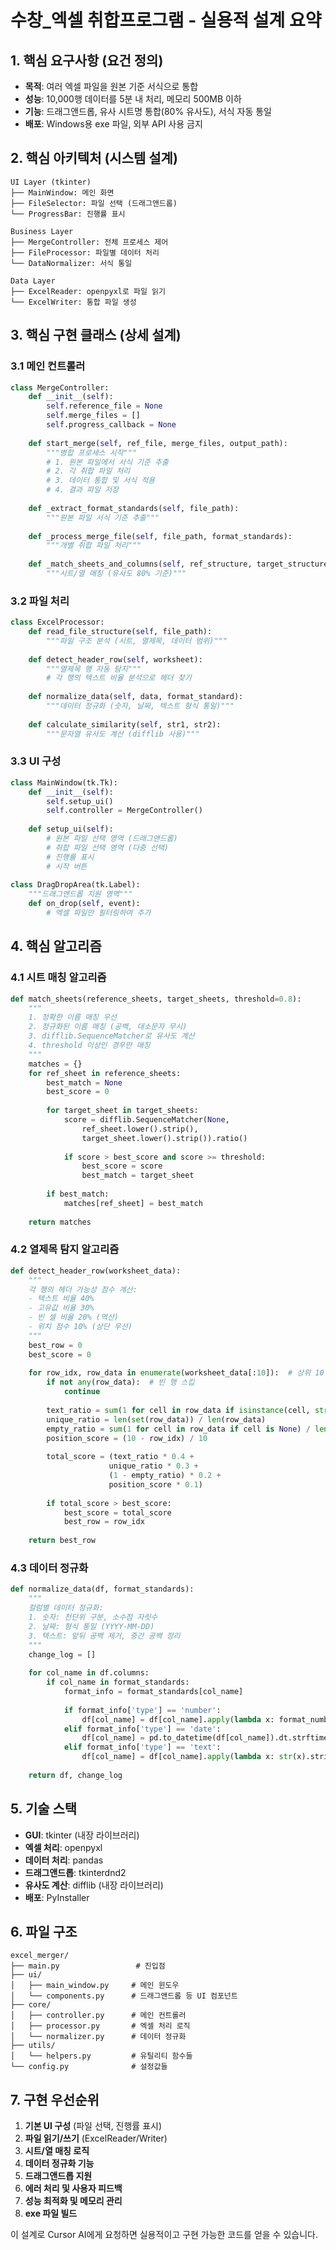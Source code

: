 # 수창_엑셀 취합프로그램 - 실용적 설계 요약

## 1. 핵심 요구사항 (요건 정의)
- **목적**: 여러 엑셀 파일을 원본 기준 서식으로 통합
- **성능**: 10,000행 데이터를 5분 내 처리, 메모리 500MB 이하
- **기능**: 드래그앤드롭, 유사 시트명 통합(80% 유사도), 서식 자동 통일
- **배포**: Windows용 exe 파일, 외부 API 사용 금지

## 2. 핵심 아키텍처 (시스템 설계)
```
UI Layer (tkinter)
├── MainWindow: 메인 화면
├── FileSelector: 파일 선택 (드래그앤드롭)
└── ProgressBar: 진행률 표시

Business Layer
├── MergeController: 전체 프로세스 제어
├── FileProcessor: 파일별 데이터 처리
└── DataNormalizer: 서식 통일

Data Layer
├── ExcelReader: openpyxl로 파일 읽기
└── ExcelWriter: 통합 파일 생성
```

## 3. 핵심 구현 클래스 (상세 설계)

### 3.1 메인 컨트롤러
```python
class MergeController:
    def __init__(self):
        self.reference_file = None
        self.merge_files = []
        self.progress_callback = None
        
    def start_merge(self, ref_file, merge_files, output_path):
        """병합 프로세스 시작"""
        # 1. 원본 파일에서 서식 기준 추출
        # 2. 각 취합 파일 처리
        # 3. 데이터 통합 및 서식 적용
        # 4. 결과 파일 저장
        
    def _extract_format_standards(self, file_path):
        """원본 파일 서식 기준 추출"""
        
    def _process_merge_file(self, file_path, format_standards):
        """개별 취합 파일 처리"""
        
    def _match_sheets_and_columns(self, ref_structure, target_structure):
        """시트/열 매칭 (유사도 80% 기준)"""
```

### 3.2 파일 처리
```python
class ExcelProcessor:
    def read_file_structure(self, file_path):
        """파일 구조 분석 (시트, 열제목, 데이터 범위)"""
        
    def detect_header_row(self, worksheet):
        """열제목 행 자동 탐지"""
        # 각 행의 텍스트 비율 분석으로 헤더 찾기
        
    def normalize_data(self, data, format_standard):
        """데이터 정규화 (숫자, 날짜, 텍스트 형식 통일)"""
        
    def calculate_similarity(self, str1, str2):
        """문자열 유사도 계산 (difflib 사용)"""
```

### 3.3 UI 구성
```python
class MainWindow(tk.Tk):
    def __init__(self):
        self.setup_ui()
        self.controller = MergeController()
        
    def setup_ui(self):
        # 원본 파일 선택 영역 (드래그앤드롭)
        # 취합 파일 선택 영역 (다중 선택)
        # 진행률 표시
        # 시작 버튼
        
class DragDropArea(tk.Label):
    """드래그앤드롭 지원 영역"""
    def on_drop(self, event):
        # 엑셀 파일만 필터링하여 추가
```

## 4. 핵심 알고리즘

### 4.1 시트 매칭 알고리즘
```python
def match_sheets(reference_sheets, target_sheets, threshold=0.8):
    """
    1. 정확한 이름 매칭 우선
    2. 정규화된 이름 매칭 (공백, 대소문자 무시)
    3. difflib.SequenceMatcher로 유사도 계산
    4. threshold 이상인 경우만 매칭
    """
    matches = {}
    for ref_sheet in reference_sheets:
        best_match = None
        best_score = 0
        
        for target_sheet in target_sheets:
            score = difflib.SequenceMatcher(None, 
                ref_sheet.lower().strip(), 
                target_sheet.lower().strip()).ratio()
            
            if score > best_score and score >= threshold:
                best_score = score
                best_match = target_sheet
                
        if best_match:
            matches[ref_sheet] = best_match
            
    return matches
```

### 4.2 열제목 탐지 알고리즘
```python
def detect_header_row(worksheet_data):
    """
    각 행의 헤더 가능성 점수 계산:
    - 텍스트 비율 40%
    - 고유값 비율 30%
    - 빈 셀 비율 20% (역산)
    - 위치 점수 10% (상단 우선)
    """
    best_row = 0
    best_score = 0
    
    for row_idx, row_data in enumerate(worksheet_data[:10]):  # 상위 10행만 검사
        if not any(row_data):  # 빈 행 스킵
            continue
            
        text_ratio = sum(1 for cell in row_data if isinstance(cell, str)) / len(row_data)
        unique_ratio = len(set(row_data)) / len(row_data)
        empty_ratio = sum(1 for cell in row_data if cell is None) / len(row_data)
        position_score = (10 - row_idx) / 10
        
        total_score = (text_ratio * 0.4 + 
                      unique_ratio * 0.3 + 
                      (1 - empty_ratio) * 0.2 + 
                      position_score * 0.1)
        
        if total_score > best_score:
            best_score = total_score
            best_row = row_idx
            
    return best_row
```

### 4.3 데이터 정규화
```python
def normalize_data(df, format_standards):
    """
    컬럼별 데이터 정규화:
    1. 숫자: 천단위 구분, 소수점 자릿수
    2. 날짜: 형식 통일 (YYYY-MM-DD)
    3. 텍스트: 앞뒤 공백 제거, 중간 공백 정리
    """
    change_log = []
    
    for col_name in df.columns:
        if col_name in format_standards:
            format_info = format_standards[col_name]
            
            if format_info['type'] == 'number':
                df[col_name] = df[col_name].apply(lambda x: format_number(x, format_info))
            elif format_info['type'] == 'date':
                df[col_name] = pd.to_datetime(df[col_name]).dt.strftime(format_info['pattern'])
            elif format_info['type'] == 'text':
                df[col_name] = df[col_name].apply(lambda x: str(x).strip() if x else x)
                
    return df, change_log
```

## 5. 기술 스택
- **GUI**: tkinter (내장 라이브러리)
- **엑셀 처리**: openpyxl
- **데이터 처리**: pandas
- **드래그앤드롭**: tkinterdnd2
- **유사도 계산**: difflib (내장 라이브러리)
- **배포**: PyInstaller

## 6. 파일 구조
```
excel_merger/
├── main.py                 # 진입점
├── ui/
│   ├── main_window.py     # 메인 윈도우
│   └── components.py      # 드래그앤드롭 등 UI 컴포넌트
├── core/
│   ├── controller.py      # 메인 컨트롤러
│   ├── processor.py       # 엑셀 처리 로직
│   └── normalizer.py      # 데이터 정규화
├── utils/
│   └── helpers.py         # 유틸리티 함수들
└── config.py              # 설정값들
```

## 7. 구현 우선순위
1. **기본 UI 구성** (파일 선택, 진행률 표시)
2. **파일 읽기/쓰기** (ExcelReader/Writer)
3. **시트/열 매칭 로직**
4. **데이터 정규화 기능**
5. **드래그앤드롭 지원**
6. **에러 처리 및 사용자 피드백**
7. **성능 최적화 및 메모리 관리**
8. **exe 파일 빌드**

이 설계로 Cursor AI에게 요청하면 실용적이고 구현 가능한 코드를 얻을 수 있습니다.